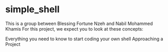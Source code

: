 # simple_shell
This is a group between Blessing Fortune Nzeh and Nabil Mohammed Khamis
For this project, we expect you to look at these concepts:

Everything you need to know to start coding your own shell
Approaching a Project
